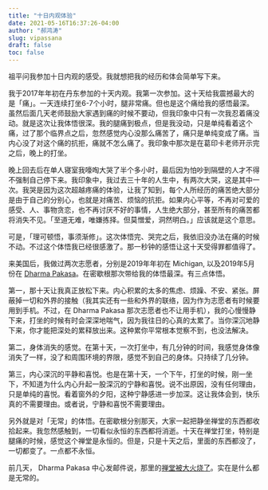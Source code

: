 ```yaml
---
title: "十日内观体验"
date: 2021-05-16T16:37:26-04:00
author: "郝鸿涛"
slug: vipassana
draft: false
toc: false
---
```

祖平问我参加十日内观的感受。我就想把我的经历和体会简单写下来。

我于2017年年初在丹东参加的十天内观。我第一次参加。这十天给我震撼最大的是「痛」。一天连续打坐6-7个小时，腿非常痛。但也是这个痛给我的感悟最深。虽然后面几天老师鼓励大家遇到痛的时候不要动，但我印象中只有一次我忍着痛没动。就是这次让我体悟很深。我的腿痛到极点，但是我没动，只是单纯看着这个痛，过了那个临界点之后，忽然感觉内心没那么痛苦了，痛只是单纯变成了痛。当内心没了对这个痛的抗拒，痛就不怎么痛了。我印象中那次是在葛印卡老师开示完之后，晚上的打坐。

晚上回去后在单人寝室我嚎啕大哭了半个多小时，最后因为怕吵到隔壁的人才不得不强制自己停下来。我印象中，我过去三十年的人生中，有两次大哭，这是其中一次。我哭是因为这次超越疼痛的体验，让我了知到，每个人所经历的痛苦绝大部分是由于自己的分别心，也就是对痛苦、烦恼的抗拒。如果内心平等，不再对可爱的感受、人、事物贪恋，也不再讨厌不好的事情，人生绝大部分，甚至所有的痛苦都将消失不见。「至道无难，唯嫌拣择。但莫憎爱，洞然明白。」应该就是这个意思。

可是，「理可顿悟，事须渐修」。这次体悟完、哭完之后，我依旧没办法在痛的时候不动。不过这个体悟我已经很感激了。那一秒钟的感悟让这十天受得罪都值得了。

来美国后，我做过两次志愿者，分别是2019年年初在 Michigan, 以及2019年5月份在 [Dharma Pakasa](https://pakasa.dhamma.org/mobile/)。在密歇根那次带给我的体悟最深。有三点体悟。

第一，那十天让我真正放松下来。内心积累的太多的焦虑、烦躁、不安、紧张。屏蔽掉一切和外界的接触（我其实还有一些和外界的联络，因为作为志愿者有时候要用到手机。不过，在 Dharma Pakasa 那次志愿者也不让用手机），我的心慢慢静下来，打坐的时候有时会深深地喘气，因为我往日的心真的太累了。当你深沉地静下来，你才能把深处的累释放出来。这种累你平常根本觉察不到，也没法解决。

第二，身体消失的感觉。在第十天，一次打坐中，有几分钟的时间，我感觉身体像消失了一样，没了和周围环境的界限，感觉不到自己的身体。只持续了几分钟。

第三，内心深沉的平静和喜悦。也是在第十天，一个下午，打坐的时候，刚一坐下，不知道为什么内心升起一股深沉的宁静和喜悦。说不出原因，没有任何理由，只是单纯的喜悦。看着窗外的夕阳，这种宁静感进一步加深。这让我体会到，快乐真的不需要理由。或者说，宁静和喜悦不需要理由。

另外就是对「无常」的体悟。在密歇根分别那天，大家一起把静坐禅堂的东西都收拾起来。我忽然感触到，一切看似永恒的东西都将消逝。十天在禅堂打坐，特别是腿痛的时候，感觉这个禅堂是永恒的。但是，只是十天之后，里面的东西都没了，一切都变了。一点都不永恒。

前几天， Dharma Pakasa 中心发邮件说，那里的[禅堂被大火烧了](https://www.wifr.com/2021/05/14/building-a-total-loss-after-structure-fire-near-pecatonica/)。实在是什么都是无常的。
